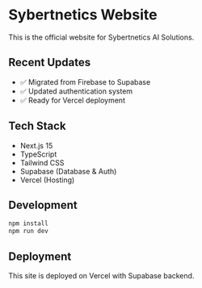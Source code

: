 # Sybertnetics Website

This is the official website for Sybertnetics AI Solutions.

## Recent Updates
- ✅ Migrated from Firebase to Supabase
- ✅ Updated authentication system
- ✅ Ready for Vercel deployment

## Tech Stack
- Next.js 15
- TypeScript
- Tailwind CSS
- Supabase (Database & Auth)
- Vercel (Hosting)

## Development
```bash
npm install
npm run dev
```

## Deployment
This site is deployed on Vercel with Supabase backend.